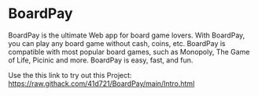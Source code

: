 # BoardPay
BoardPay is the ultimate Web app for board game lovers. 
With BoardPay, you can play any board game without cash, coins, etc.
BoardPay is compatible with most popular board games, such as Monopoly, The Game of Life, Picinic and more. 
BoardPay is easy, fast, and fun.

Use the this link to try out this Project:
https://raw.githack.com/41d721/BoardPay/main/Intro.html
